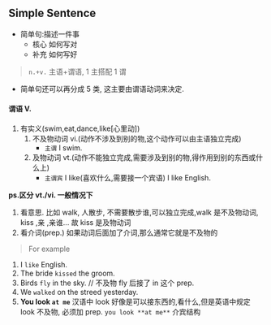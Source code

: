 ## Simple Sentence

- 简单句:描述一件事
  - 核心 如何写对
  - 补充 如何写好

> `n.+v.` 主语+谓语, 1 主搭配 1 谓

- 简单句还可以再分成 5 类, 这主要由谓语动词来决定.

#### 谓语 V.

1. 有实义(swim,eat,dance,like[心里动])
   1. 不及物动词 vi.(动作不涉及到别的物,这个动作可以由主语独立完成)
      - `主谓` I swim.
   2. 及物动词 vt.(动作不能独立完成,需要涉及到别的物,得作用到别的东西或什么上)
      - `主谓宾` I like(喜欢什么,需要接一个宾语) I like English.

**ps.区分 vt./vi. 一般情况下**

1. 看意思. 比如 walk, 人散步, 不需要散步谁,可以独立完成,walk 是不及物动词, kiss ,亲 ,亲谁... 故 kiss 是及物动词
2. 看介词(prep.) 如果动词后面加了介词,那么通常它就是不及物的

> For example

1. I `like` English.
2. The bride `kissed` the groom.
3. Birds `fly` in the sky. // 不及物 fly 后接了 in 这个 prep.
4. We `walked` on the streed yesterday.
5. **You look `at me`** 汉语中 look 好像是可以接东西的,看什么,但是英语中规定 look 不及物, 必须加 prep. `you look **at me**` 介宾结构
